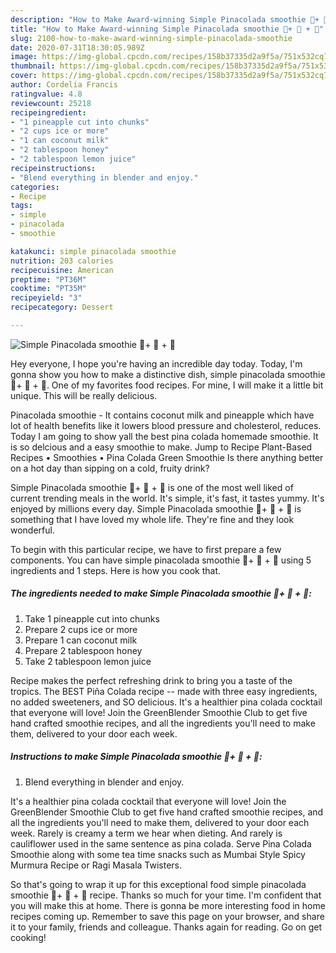 ```yaml
---
description: "How to Make Award-winning Simple Pinacolada smoothie 🍍+ 🍋 + 🍯"
title: "How to Make Award-winning Simple Pinacolada smoothie 🍍+ 🍋 + 🍯"
slug: 2100-how-to-make-award-winning-simple-pinacolada-smoothie
date: 2020-07-31T18:30:05.989Z
image: https://img-global.cpcdn.com/recipes/158b37335d2a9f5a/751x532cq70/simple-pinacolada-smoothie-🍍-🍋-🍯-recipe-main-photo.jpg
thumbnail: https://img-global.cpcdn.com/recipes/158b37335d2a9f5a/751x532cq70/simple-pinacolada-smoothie-🍍-🍋-🍯-recipe-main-photo.jpg
cover: https://img-global.cpcdn.com/recipes/158b37335d2a9f5a/751x532cq70/simple-pinacolada-smoothie-🍍-🍋-🍯-recipe-main-photo.jpg
author: Cordelia Francis
ratingvalue: 4.8
reviewcount: 25218
recipeingredient:
- "1 pineapple cut into chunks"
- "2 cups ice or more"
- "1 can coconut milk"
- "2 tablespoon honey"
- "2 tablespoon lemon juice"
recipeinstructions:
- "Blend everything in blender and enjoy."
categories:
- Recipe
tags:
- simple
- pinacolada
- smoothie

katakunci: simple pinacolada smoothie 
nutrition: 203 calories
recipecuisine: American
preptime: "PT36M"
cooktime: "PT35M"
recipeyield: "3"
recipecategory: Dessert

---
```



![Simple Pinacolada smoothie 🍍+ 🍋 + 🍯](https://img-global.cpcdn.com/recipes/158b37335d2a9f5a/751x532cq70/simple-pinacolada-smoothie-🍍-🍋-🍯-recipe-main-photo.jpg)

Hey everyone, I hope you're having an incredible day today. Today, I'm gonna show you how to make a distinctive dish, simple pinacolada smoothie 🍍+ 🍋 + 🍯. One of my favorites food recipes. For mine, I will make it a little bit unique. This will be really delicious.

Pinacolada smoothie - It contains coconut milk and pineapple which have lot of health benefits like it lowers blood pressure and cholesterol, reduces. Today I am going to show yall the best pina colada homemade smoothie. It is so delcious and a easy smoothie to make. Jump to Recipe Plant-Based Recipes • Smoothies • Pina Colada Green Smoothie Is there anything better on a hot day than sipping on a cold, fruity drink?

Simple Pinacolada smoothie 🍍+ 🍋 + 🍯 is one of the most well liked of current trending meals in the world. It's simple, it's fast, it tastes yummy. It's enjoyed by millions every day. Simple Pinacolada smoothie 🍍+ 🍋 + 🍯 is something that I have loved my whole life. They're fine and they look wonderful.


To begin with this particular recipe, we have to first prepare a few components. You can have simple pinacolada smoothie 🍍+ 🍋 + 🍯 using 5 ingredients and 1 steps. Here is how you cook that.

<!--inarticleads1-->

##### The ingredients needed to make Simple Pinacolada smoothie 🍍+ 🍋 + 🍯:

1. Take 1 pineapple cut into chunks
1. Prepare 2 cups ice or more
1. Prepare 1 can coconut milk
1. Prepare 2 tablespoon honey
1. Take 2 tablespoon lemon juice


Recipe makes the perfect refreshing drink to bring you a taste of the tropics. The BEST Piña Colada recipe -- made with three easy ingredients, no added sweeteners, and SO delicious. It&#39;s a healthier pina colada cocktail that everyone will love! Join the GreenBlender Smoothie Club to get five hand crafted smoothie recipes, and all the ingredients you&#39;ll need to make them, delivered to your door each week. 

<!--inarticleads2-->

##### Instructions to make Simple Pinacolada smoothie 🍍+ 🍋 + 🍯:

1. Blend everything in blender and enjoy.


It&#39;s a healthier pina colada cocktail that everyone will love! Join the GreenBlender Smoothie Club to get five hand crafted smoothie recipes, and all the ingredients you&#39;ll need to make them, delivered to your door each week. Rarely is creamy a term we hear when dieting. And rarely is cauliflower used in the same sentence as pina colada. Serve Pina Colada Smoothie along with some tea time snacks such as Mumbai Style Spicy Murmura Recipe or Ragi Masala Twisters. 

So that's going to wrap it up for this exceptional food simple pinacolada smoothie 🍍+ 🍋 + 🍯 recipe. Thanks so much for your time. I'm confident that you will make this at home. There is gonna be more interesting food in home recipes coming up. Remember to save this page on your browser, and share it to your family, friends and colleague. Thanks again for reading. Go on get cooking!
